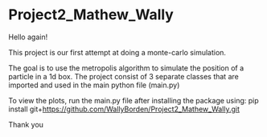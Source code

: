 # Project2_Mathew_Wally

Hello again!

This project is our first attempt at doing a monte-carlo simulation.

The goal is to use the metropolis algorithm to simulate the position of a particle in a 1d box. The project consist of 3 separate classes that are imported and used in the main python file (main.py)

To view the plots, run the main.py file after installing the package using: pip install git+https://github.com/WallyBorden/Project2_Mathew_Wally.git

Thank you
